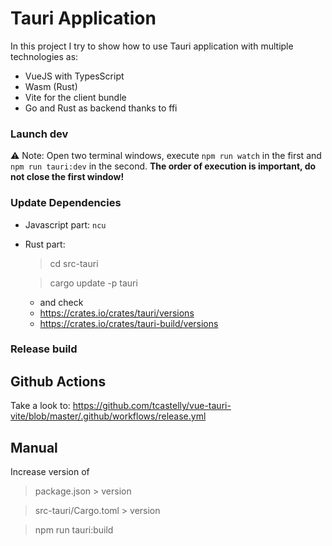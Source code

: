 # Tauri Application

In this project I try to show how to use Tauri application with multiple technologies as:
- VueJS with TypesScript
- Wasm (Rust)
- Vite for the client bundle
- Go and Rust as backend thanks to ffi

### Launch dev

⚠️ Note: Open two terminal windows, execute `npm run watch` in the first and `npm run tauri:dev` in the second. **The order of execution is important, do not close the first window!**

### Update Dependencies

- Javascript part: `ncu`
- Rust part: 
  > cd src-tauri

  > cargo update -p tauri
  - and check
  - https://crates.io/crates/tauri/versions
  - https://crates.io/crates/tauri-build/versions

### Release build
## Github Actions
Take a look to:
https://github.com/tcastelly/vue-tauri-vite/blob/master/.github/workflows/release.yml

## Manual
Increase version of

> package.json > version

> src-tauri/Cargo.toml > version

> npm run tauri:build
